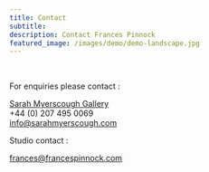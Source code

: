 ```yaml
---
title: Contact
subtitle: 
description: Contact Frances Pinnock
featured_image: /images/demo/demo-landscape.jpg
---
```

<br />

For enquiries please contact :

[Sarah Myerscough Gallery](https://www.sarahmyerscough.com/)  
+44 (0) 207 495 0069  
info@sarahmyerscough.com
<br />

Studio contact :  

frances@francespinnock.com
<br />


